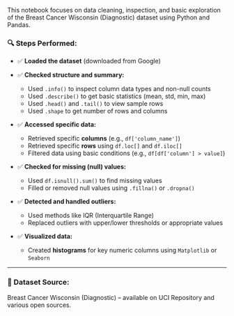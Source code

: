 This notebook focuses on data cleaning, inspection, and basic exploration of the Breast Cancer Wisconsin (Diagnostic) dataset using Python and Pandas.

### 🔍 Steps Performed:

- ✅ **Loaded the dataset** (downloaded from Google)
- ✅ **Checked structure and summary:**
  - Used `.info()` to inspect column data types and non-null counts
  - Used `.describe()` to get basic statistics (mean, std, min, max)
  - Used `.head()` and `.tail()` to view sample rows
  - Used `.shape` to get number of rows and columns

- ✅ **Accessed specific data:**
  - Retrieved specific **columns** (e.g., `df['column_name']`)
  - Retrieved specific **rows** using `df.loc[]` and `df.iloc[]`
  - Filtered data using basic conditions (e.g., `df[df['column'] > value]`)

- ✅ **Checked for missing (null) values:**
  - Used `df.isnull().sum()` to find missing values
  - Filled or removed null values using `.fillna()` or `.dropna()`

- ✅ **Detected and handled outliers:**
  - Used methods like IQR (Interquartile Range)
  - Replaced outliers with upper/lower thresholds or appropriate values

- ✅ **Visualized data:**
  - Created **histograms** for key numeric columns using `Matplotlib` or `Seaborn`

---

### 📁 Dataset Source:
Breast Cancer Wisconsin (Diagnostic) – available on UCI Repository and various open sources.
